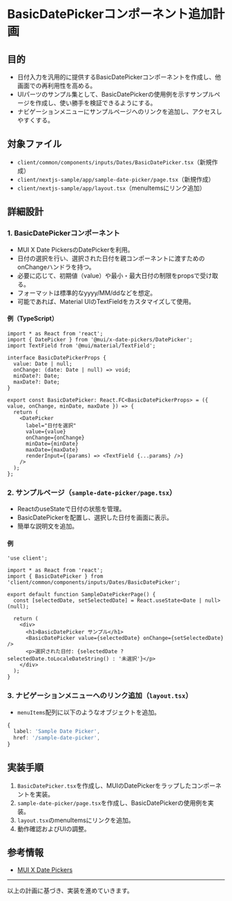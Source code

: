 # BasicDatePickerコンポーネント追加計画

## 目的
- 日付入力を汎用的に提供するBasicDatePickerコンポーネントを作成し、他画面での再利用性を高める。
- UIパーツのサンプル集として、BasicDatePickerの使用例を示すサンプルページを作成し、使い勝手を検証できるようにする。
- ナビゲーションメニューにサンプルページへのリンクを追加し、アクセスしやすくする。

## 対象ファイル
- `client/common/components/inputs/Dates/BasicDatePicker.tsx`（新規作成）
- `client/nextjs-sample/app/sample-date-picker/page.tsx`（新規作成）
- `client/nextjs-sample/app/layout.tsx`（menuItemsにリンク追加）

## 詳細設計

### 1. BasicDatePickerコンポーネント
- MUI X Date PickersのDatePickerを利用。
- 日付の選択を行い、選択された日付を親コンポーネントに渡すためのonChangeハンドラを持つ。
- 必要に応じて、初期値（value）や最小・最大日付の制限をpropsで受け取る。
- フォーマットは標準的なyyyy/MM/ddなどを想定。
- 可能であれば、Material UIのTextFieldをカスタマイズして使用。

#### 例（TypeScript）
```tsx
import * as React from 'react';
import { DatePicker } from '@mui/x-date-pickers/DatePicker';
import TextField from '@mui/material/TextField';

interface BasicDatePickerProps {
  value: Date | null;
  onChange: (date: Date | null) => void;
  minDate?: Date;
  maxDate?: Date;
}

export const BasicDatePicker: React.FC<BasicDatePickerProps> = ({ value, onChange, minDate, maxDate }) => {
  return (
    <DatePicker
      label="日付を選択"
      value={value}
      onChange={onChange}
      minDate={minDate}
      maxDate={maxDate}
      renderInput={(params) => <TextField {...params} />}
    />
  );
};
```

### 2. サンプルページ（`sample-date-picker/page.tsx`）
- ReactのuseStateで日付の状態を管理。
- BasicDatePickerを配置し、選択した日付を画面に表示。
- 簡単な説明文を追加。

#### 例
```tsx
'use client';

import * as React from 'react';
import { BasicDatePicker } from 'client/common/components/inputs/Dates/BasicDatePicker';

export default function SampleDatePickerPage() {
  const [selectedDate, setSelectedDate] = React.useState<Date | null>(null);

  return (
    <div>
      <h1>BasicDatePicker サンプル</h1>
      <BasicDatePicker value={selectedDate} onChange={setSelectedDate} />
      <p>選択された日付: {selectedDate ? selectedDate.toLocaleDateString() : '未選択'}</p>
    </div>
  );
}
```

### 3. ナビゲーションメニューへのリンク追加（`layout.tsx`）
- `menuItems`配列に以下のようなオブジェクトを追加。
```ts
{
  label: 'Sample Date Picker',
  href: '/sample-date-picker',
}
```

## 実装手順
1. `BasicDatePicker.tsx`を作成し、MUIのDatePickerをラップしたコンポーネントを実装。
2. `sample-date-picker/page.tsx`を作成し、BasicDatePickerの使用例を実装。
3. `layout.tsx`のmenuItemsにリンクを追加。
4. 動作確認およびUIの調整。

## 参考情報
- [MUI X Date Pickers](https://mui.com/x/react-date-pickers/)

---

以上の計画に基づき、実装を進めていきます。
